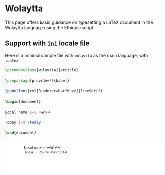 # Wolaytta

This page offers basic guidance on typesetting a LaTeX document in the
Wolaytta language using the Ethiopic script.

## Support with `ini` locale file

Here is a minimal sample file with `wolaytta` as the main language, with `luatex`.

```tex
\documentclass[wolaytta]{article}

\usepackage[provide=*]{babel}

\babelfont{rm}[Renderer=Harfbuzz]{FreeSerif}

\begin{document}

Local name $=$ ወላይታቱ

Today $=$ \today

\end{document}
```

![](../media/locale-wolaytta.png)